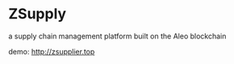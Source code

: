 # ZSupply
a supply chain management platform built on the Aleo blockchain


demo: http://zsupplier.top
